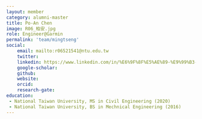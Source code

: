 ```yaml
---
layout: member
category: alumni-master
title: Po-An Chen
image: R06_柏安.jpg
role: Engineer@Garmin
permalink: 'team/mingtseng'
social:
    email: mailto:r06521541@ntu.edu.tw
    twitter: 
    linkedin: https://www.linkedin.com/in/%E6%9F%8F%E5%AE%89-%E9%99%B3-719843193/
    google-scholar: 
    github: 
    website: 
    orcid: 
    research-gate: 
education:
 - National Taiwan University, MS in Civil Engineering (2020)
 - National Taiwan University, BS in Mechnical Engineering (2016)
---
```

